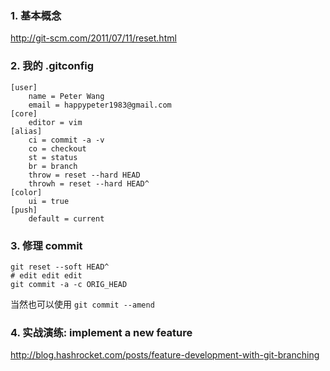### 1. 基本概念

<http://git-scm.com/2011/07/11/reset.html>

### 2. 我的 .gitconfig

~~~
[user]
    name = Peter Wang
    email = happypeter1983@gmail.com
[core]
    editor = vim
[alias]
    ci = commit -a -v
    co = checkout
    st = status
    br = branch
    throw = reset --hard HEAD
    throwh = reset --hard HEAD^
[color]
    ui = true
[push]
    default = current
~~~

### 3. 修理 commit

~~~
git reset --soft HEAD^
# edit edit edit 
git commit -a -c ORIG_HEAD
~~~

当然也可以使用 `git commit --amend`

### 4. 实战演练: implement a new feature

<http://blog.hashrocket.com/posts/feature-development-with-git-branching>